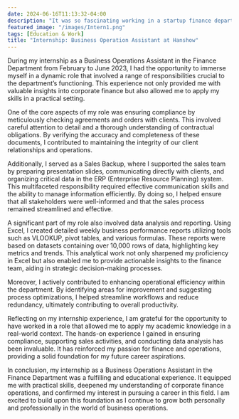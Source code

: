 ```yaml
---
date: 2024-06-16T11:13:32-04:00
description: "It was so fascinating working in a startup finance department and acting as a bridge between teams!"
featured_image: "/images/Intern1.png"
tags: [Education & Work]
title: "Internship: Business Operation Assistant at Hanshow"
---
```

During my internship as a Business Operations Assistant in the Finance Department from February to June 2023, I had the opportunity to immerse myself in a dynamic role that involved a range of responsibilities crucial to the department’s functioning. This experience not only provided me with valuable insights into corporate finance but also allowed me to apply my skills in a practical setting.

One of the core aspects of my role was ensuring compliance by meticulously checking agreements and orders with clients. This involved careful attention to detail and a thorough understanding of contractual obligations. By verifying the accuracy and completeness of these documents, I contributed to maintaining the integrity of our client relationships and operations.

Additionally, I served as a Sales Backup, where I supported the sales team by preparing presentation slides, communicating directly with clients, and organizing critical data in the ERP (Enterprise Resource Planning) system. This multifaceted responsibility required effective communication skills and the ability to manage information efficiently. By doing so, I helped ensure that all stakeholders were well-informed and that the sales process remained streamlined and effective.

A significant part of my role also involved data analysis and reporting. Using Excel, I created detailed weekly business performance reports utilizing tools such as VLOOKUP, pivot tables, and various formulas. These reports were based on datasets containing over 10,000 rows of data, highlighting key metrics and trends. This analytical work not only sharpened my proficiency in Excel but also enabled me to provide actionable insights to the finance team, aiding in strategic decision-making processes.

Moreover, I actively contributed to enhancing operational efficiency within the department. By identifying areas for improvement and suggesting process optimizations, I helped streamline workflows and reduce redundancy, ultimately contributing to overall productivity.

Reflecting on my internship experience, I am grateful for the opportunity to have worked in a role that allowed me to apply my academic knowledge in a real-world context. The hands-on experience I gained in ensuring compliance, supporting sales activities, and conducting data analysis has been invaluable. It has reinforced my passion for finance and operations, providing a solid foundation for my future career aspirations.

In conclusion, my internship as a Business Operations Assistant in the Finance Department was a fulfilling and educational experience. It equipped me with practical skills, deepened my understanding of corporate finance operations, and confirmed my interest in pursuing a career in this field. I am excited to build upon this foundation as I continue to grow both personally and professionally in the world of business operations.

